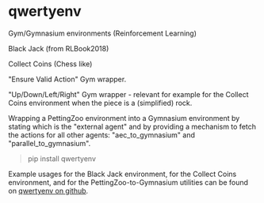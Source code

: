 # qwertyenv

Gym/Gymnasium environments (Reinforcement Learning)

Black Jack (from RLBook2018)

Collect Coins (Chess like)

"Ensure Valid Action" Gym wrapper.

"Up/Down/Left/Right" Gym wrapper - relevant for example for the Collect Coins environment when the piece is a (simplified) rock.

Wrapping a PettingZoo environment into a Gymnasium environment by stating which is the "external agent" and by providing a mechanism to fetch the actions for all other agents: "aec_to_gymnasium" and "parallel_to_gymnasium".

> pip install qwertyenv

Example usages for the Black Jack environment, for the Collect Coins environment, and for the PettingZoo-to-Gymnasium utilities can be found on
[qwertyenv on github](https://github.com/zbenmo/qwertyenv).
